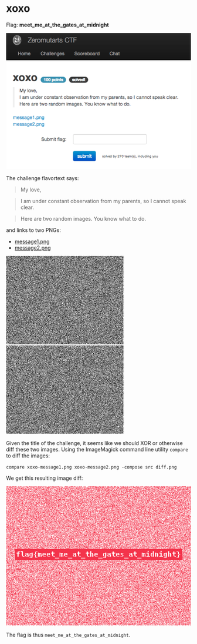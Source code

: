 xoxo
====

Flag: **meet_me_at_the_gates_at_midnight**

![xoxo](images/xoxo.png "xoxo challenge introduction")

The challenge flavortext says:

> My love,

> I am under constant observation from my parents, so I cannot speak clear.

> Here are two random images. You know what to do.

and links to two PNGs:

* [message1.png](images/xoxo-message1.png "message1.png")
* [message2.png](images/xoxo-message2.png "message2.png")

<img src="images/xoxo-message1.png" title="xoxo image 1" width="320">
<img src="images/xoxo-message2.png" title="xoxo image 2" width="320">

Given the title of the challenge, it seems like we should XOR or
otherwise diff these two images. Using the ImageMagick command line
utility `compare` to diff the images:

    compare xoxo-message1.png xoxo-message2.png -compose src diff.png

We get this resulting image diff:

![diff](images/xoxo-diff.png "xoxo image diff")

The flag is thus `meet_me_at_the_gates_at_midnight`.
